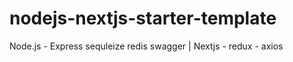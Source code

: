 # nodejs-nextjs-starter-template
Node.js - Express sequleize redis swagger | Nextjs - redux - axios 
